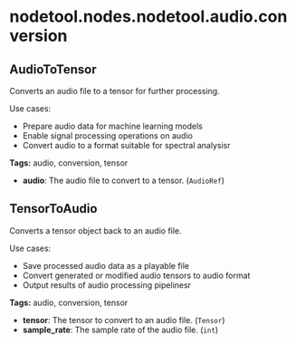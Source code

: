 # nodetool.nodes.nodetool.audio.conversion

## AudioToTensor

Converts an audio file to a tensor for further processing.

Use cases:
- Prepare audio data for machine learning models
- Enable signal processing operations on audio
- Convert audio to a format suitable for spectral analysisr

**Tags:** audio, conversion, tensor

- **audio**: The audio file to convert to a tensor. (`AudioRef`)

## TensorToAudio

Converts a tensor object back to an audio file.

Use cases:
- Save processed audio data as a playable file
- Convert generated or modified audio tensors to audio format
- Output results of audio processing pipelinesr

**Tags:** audio, conversion, tensor

- **tensor**: The tensor to convert to an audio file. (`Tensor`)
- **sample_rate**: The sample rate of the audio file. (`int`)

